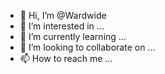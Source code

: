 - 👋 Hi, I’m @Wardwide
- 👀 I’m interested in ...
- 🌱 I’m currently learning ...
- 💞️ I’m looking to collaborate on ...
- 📫 How to reach me ...

<!---
Wardwide/Wardwide is a ✨ special ✨ repository because its `README.md` (this file) appears on your GitHub profile.
You can click the Preview link to take a look at your changes.
--->
